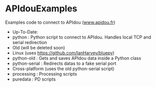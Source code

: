 # APIdouExamples
Examples code to connect to APIdou (www.apidou.fr)

* Up-To-Date:
 * python : Python script to connect to APIdou. Handles local TCP and serial redirection
* Old (will be deleted soon)
 * Linux (uses https://github.com/IanHarvey/bluepy)
  * python-old : Gets and saves APIdou data inside a Python class
  * python-serial : Redirects datas to a fake serial port
 * Cross-platform (uses the old python-serial script)
  * processing : Processing scripts
  * puredata : PD scripts
